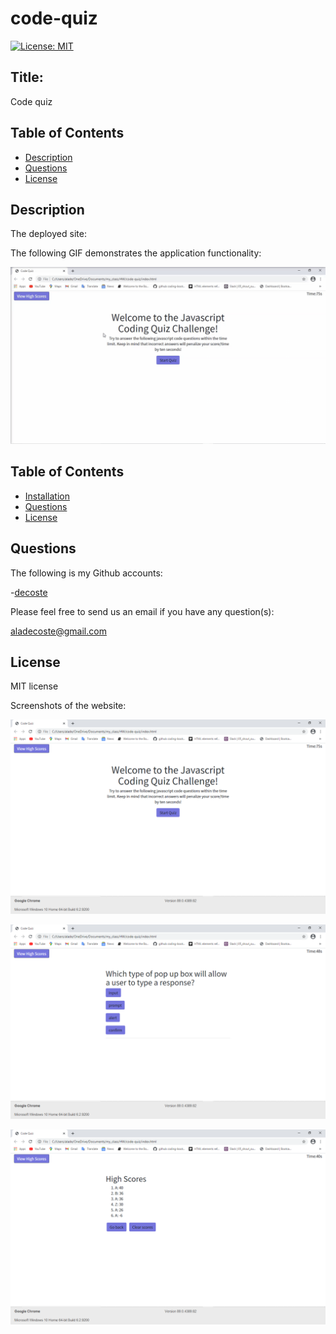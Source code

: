 # code-quiz


[![License: MIT](https://img.shields.io/badge/License-MIT-yellow.svg)](https://opensource.org/licenses/MIT)

## Title:
Code quiz

## Table of Contents
  * [Description](#description)
  * [Questions](#questions)
  * [License](#license)

## Description

The deployed site:


The following GIF demonstrates the application functionality:

![Quiz - Demo](./Assets/images/Quiz.gif)


## Table of Contents
  * [Installation](#installation)
  * [Questions](#questions)
  * [License](#license)


## Questions
The following is my Github accounts:

-[decoste](https://github.com/decoste)

Please feel free to send us an email if you have any question(s):

aladecoste@gmail.com


## License
MIT license


Screenshots of the website:

![one](./Assets/images/screenShot1.png)


![two](./Assets/images/screenshot2.png)


![three](./Assets/images/screenshot3.png)




